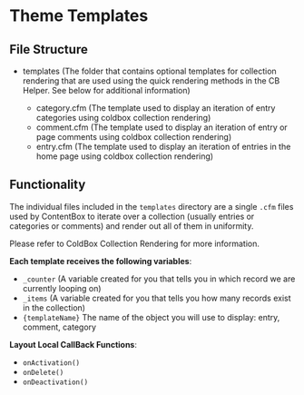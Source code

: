 # Theme Templates

## File Structure

- <i class="fa fa-folder-open"></i> templates (The folder that contains optional templates for collection rendering that are used using the quick rendering methods in the CB Helper. See below for additional information)

  + <i class="fa fa-folder-open"></i> category.cfm (The template used to display an iteration of entry categories using coldbox collection rendering)
  + <i class="fa fa-folder-open"></i> comment.cfm (The template used to display an iteration of entry or page comments using coldbox collection rendering)
  + <i class="fa fa-folder-open"></i> entry.cfm (The template used to display an iteration of entries in the home page using coldbox collection rendering)

## Functionality

The individual files included in the `templates` directory are a single `.cfm` files used by ContentBox to iterate over a collection (usually entries or categories or comments) and
render out all of them in uniformity.  

Please refer to ColdBox Collection Rendering for more information.  

__Each template receives
the following variables__:

- `_counter` (A variable created for you that tells you in which record we are currently looping on)
- `_items` (A variable created for you that tells you how many records exist in the collection)
- `{templateName}` The name of the object you will use to display: entry, comment, category

__Layout Local CallBack Functions__:
  - `onActivation()`
  - `onDelete()`
  - `onDeactivation()`

